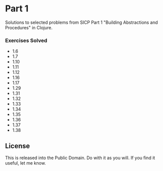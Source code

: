 # Part 1

Solutions to selected problems from SICP Part 1 "Building Abstractions and Procedures" in Clojure.

### Exercises Solved

* 1.6
* 1.7
* 1.10
* 1.11
* 1.12
* 1.16
* 1.17
* 1.29
* 1.31
* 1.32
* 1.33
* 1.34
* 1.35
* 1.36
* 1.37
* 1.38


## License

This is released into the Public Domain. Do with it as you will. If you find it useful, let me know.
